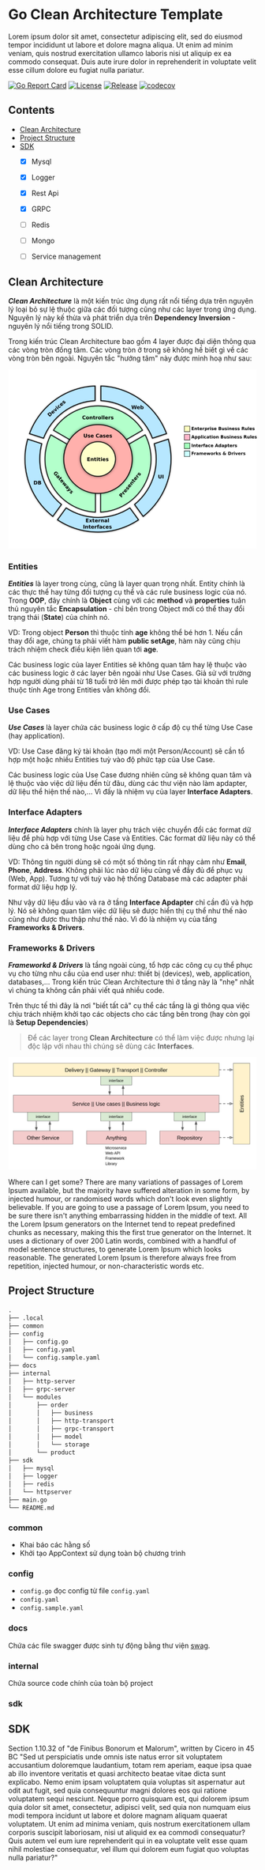 # Go Clean Architecture Template

Lorem ipsum dolor sit amet, consectetur adipiscing elit, sed do eiusmod tempor incididunt ut labore et dolore magna aliqua. Ut enim ad minim veniam, quis nostrud exercitation ullamco laboris nisi ut aliquip ex ea commodo consequat. Duis aute irure dolor in reprehenderit in voluptate velit esse cillum dolore eu fugiat nulla pariatur.

[![Go Report Card](https://goreportcard.com/badge/github.com/evrone/go-clean-template)](https://goreportcard.com/report/github.com/evrone/go-clean-template)
[![License](https://img.shields.io/github/license/evrone/go-clean-template.svg)](https://github.com/evrone/go-clean-template/blob/master/LICENSE)
[![Release](https://img.shields.io/github/v/release/evrone/go-clean-template.svg)](https://github.com/evrone/go-clean-template/releases/)
[![codecov](https://codecov.io/gh/evrone/go-clean-template/branch/master/graph/badge.svg?token=XE3E0X3EVQ)](https://codecov.io/gh/evrone/go-clean-template)


## Contents
- [Clean Architecture](#clean-architecture)
- [Project Structure](#project-structure)
- [SDK](#sdk)
  - [x] Mysql
  - [x] Logger
  - [x] Rest Api
  - [x] GRPC
  - [ ] Redis
  - [ ] Mongo
  - [ ] Service management

  
## Clean Architecture
***Clean Architecture*** là một kiến trúc ứng dụng rất nổi tiếng dựa trên nguyên lý loại bỏ sự lệ thuộc giữa các đối tượng
cũng như các layer trong ứng dụng. Nguyên lý này kế thừa và phát triển dựa trên **Dependency Inversion** - nguyên lý nổi
tiếng trong SOLID.

Trong kiến trúc Clean Architecture bao gồm 4 layer được đại diện thông qua các vòng tròn đồng tâm. Các vòng tròn ở trong 
sẽ không hề biết gì về các vòng tròn bên ngoài. Nguyên tắc "hướng tâm" này được minh hoạ như sau:

![Clearn Architecture 1](docs/img/ca1.png)

### Entities
***Entities*** là layer trong cùng, cũng là layer quan trọng nhất. Entity chính là các thực thể hay từng đối tượng cụ thể và 
các rule business logic của nó. Trong **OOP**, đây chính là **Object** cùng với các **method** và **properties** tuân thủ nguyên tắc 
**Encapsulation** - chỉ bên trong Object mới có thể thay đổi trạng thái (**State**) của chính nó.

VD: Trong object **Person** thì thuộc tính **age** không thể bé hơn 1. Nếu cần thay đổi age, chúng ta phải viết hàm **public setAge**, 
hàm này cũng chịu trách nhiệm check điều kiện liên quan tới **age**.

Các business logic của layer Entities sẽ không quan tâm hay lệ thuộc vào các business logic ở các layer bên ngoài như Use Cases. 
Giả sử với trường hợp người dùng phải từ 18 tuổi trở lên mới được phép tạo tài khoản thì rule thuộc tính Age trong Entities vẫn không đổi.

### Use Cases
***Use Cases*** là layer chứa các business logic ở cấp độ cụ thể từng Use Case (hay application).

VD: Use Case đăng ký tài khoản (tạo mới một Person/Account) sẽ cần tổ hợp một hoặc nhiều Entities tuỳ vào độ phức tạp của Use Case.

Các business logic của Use Case đương nhiên cũng sẽ không quan tâm và lệ thuộc vào việc dữ liệu đến từ đâu, dùng các thư 
viện nào làm apdapter, dữ liệu thể hiện thế nào,... Vì đấy là nhiệm vụ của layer **Interface Adapters**.

### Interface Adapters
***Interface Adapters*** chính là layer phụ trách việc chuyển đổi các format dữ liệu để phù hợp với từng Use Case và Entities. 
Các format dữ liệu này có thể dùng cho cả bên trong hoặc ngoài ứng dụng.

VD: Thông tin người dùng sẽ có một số thông tin rất nhạy cảm như **Email**, **Phone**, **Address**. Không phải lúc nào dữ liệu cũng 
về đầy đủ để phục vụ (Web, App). Tương tự với tuỳ vào hệ thống Database mà các adapter phải format dữ liệu hợp lý.

Như vậy dữ liệu đầu vào và ra ở tầng **Interface Apdapter** chỉ cần đủ và hợp lý. Nó sẽ không quan tâm việc dữ liệu sẽ được hiển 
thị cụ thể như thế nào cũng như được thu thập như thế nào. Vì đó là nhiệm vụ của tầng **Frameworks & Drivers**.

### Frameworks & Drivers
***Frameworkd & Drivers*** là tầng ngoài cùng, tổ hợp các công cụ cụ thể phục vụ cho từng nhu cầu của end user như: thiết bị 
(devices), web, application, databases,... Trong kiến trúc Clean Architecture thì ở tầng này là "nhẹ" nhất vì chúng ta 
không cần phải viết quá nhiều code.

Trên thực tế thì đây là nơi "biết tất cả" cụ thể các tầng là gì thông qua việc chịu trách nhiệm khởi tạo các objects 
cho các tầng bên trong (hay còn gọi là **Setup Dependencies**)

> Để các layer trong **Clean Architecture** có thể làm việc được nhưng lại độc lập với nhau thì chúng sẽ dùng các **Interfaces**.

![Clearn Architecture 2](docs/img/ca2.png)

Where can I get some?
There are many variations of passages of Lorem Ipsum available, but the majority have suffered alteration in some form, by injected humour, or randomised words which don't look even slightly believable. If you are going to use a passage of Lorem Ipsum, you need to be sure there isn't anything embarrassing hidden in the middle of text. All the Lorem Ipsum generators on the Internet tend to repeat predefined chunks as necessary, making this the first true generator on the Internet. It uses a dictionary of over 200 Latin words, combined with a handful of model sentence structures, to generate Lorem Ipsum which looks reasonable. The generated Lorem Ipsum is therefore always free from repetition, injected humour, or non-characteristic words etc.

## Project Structure
    .
    ├── .local                    
    ├── common                     
    ├── config                     
    │   ├── config.go             
    │   ├── config.yaml            
    │   └── config.sample.yaml           
    ├── docs                       
    ├── internal
    │   ├── http-server      
    │   ├── grpc-server      
    │   └── modules 
    │       ├── order
    │       │   ├── business
    │       │   ├── http-transport
    │       │   ├── grpc-transport
    │       │   ├── model
    │       │   └── storage
    │       └── product
    ├── sdk                      
    │   ├── mysql                  
    │   ├── logger                 
    │   ├── redis
    │   └── httpserver  
    ├── main.go                 
    └── README.md

### common
- Khai báo các hằng số
- Khởi tạo AppContext sử dụng toàn bộ chương trình

### config
- `config.go` đọc config từ file `config.yaml`
- `config.yaml`
- `config.sample.yaml`

### docs
Chứa các file swagger được sinh tự động bằng thư viện [swag](https://github.com/swaggo/swag).

### internal
Chứa source code chính của toàn bộ project

### sdk


## SDK

Section 1.10.32 of "de Finibus Bonorum et Malorum", written by Cicero in 45 BC
"Sed ut perspiciatis unde omnis iste natus error sit voluptatem accusantium doloremque laudantium, totam rem aperiam, eaque ipsa quae ab illo inventore veritatis et quasi architecto beatae vitae dicta sunt explicabo. Nemo enim ipsam voluptatem quia voluptas sit aspernatur aut odit aut fugit, sed quia consequuntur magni dolores eos qui ratione voluptatem sequi nesciunt. Neque porro quisquam est, qui dolorem ipsum quia dolor sit amet, consectetur, adipisci velit, sed quia non numquam eius modi tempora incidunt ut labore et dolore magnam aliquam quaerat voluptatem. Ut enim ad minima veniam, quis nostrum exercitationem ullam corporis suscipit laboriosam, nisi ut aliquid ex ea commodi consequatur? Quis autem vel eum iure reprehenderit qui in ea voluptate velit esse quam nihil molestiae consequatur, vel illum qui dolorem eum fugiat quo voluptas nulla pariatur?"